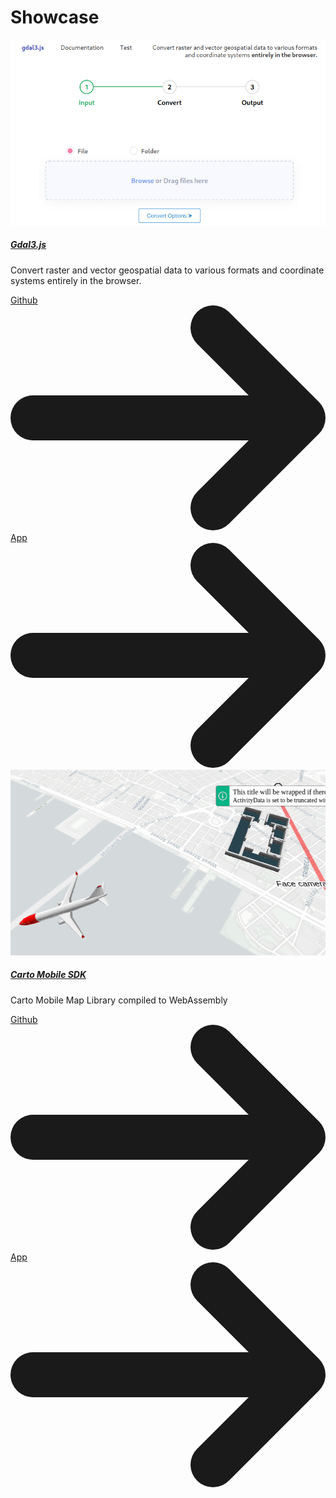 # Showcase

<div class="flex gap-8">
    <div class="flex-1 min-w-[18rem] max-w-sm bg-white border border-gray-200 rounded-lg shadow dark:bg-gray-800 dark:border-gray-700">
        <a href="https://gdal3.js.org/" target="_blank">
            <img class="rounded-t-lg" src="/img/gdal3js.png" alt="" />
        </a>
        <div class="p-5">
            <a href="https://gdal3.js.org/" class="no-underline" target="_blank">
                <h5 class="mb-2 text-2xl font-bold tracking-tight text-gray-900 dark:text-white">Gdal3.js</h5>
            </a>
            <p class="mb-3 font-normal text-gray-700 dark:text-gray-400 h-24">Convert raster and vector geospatial data to various formats and coordinate systems entirely in the browser.</p>
            <a href="https://github.com/bugra9/gdal3.js" target="_blank" class="no-underline hover:no-underline inline-flex items-center px-3 py-2 text-sm font-medium text-center text-white bg-blue-700 rounded-lg hover:bg-blue-800 focus:ring-4 focus:outline-none focus:ring-blue-300 dark:bg-blue-600 dark:hover:bg-blue-700 dark:focus:ring-blue-800">
                <span>Github</span>
                <svg class="rtl:rotate-180 w-3.5 h-3.5 ms-2" aria-hidden="true" xmlns="http://www.w3.org/2000/svg" fill="none" viewBox="0 0 14 10">
                    <path stroke="currentColor" stroke-linecap="round" stroke-linejoin="round" stroke-width="2" d="M1 5h12m0 0L9 1m4 4L9 9"/>
                </svg>
            </a>
            <a href="https://gdal3.js.org/" target="_blank" class="no-underline hover:no-underline inline-flex items-center px-3 py-2 text-sm font-medium text-center text-white bg-green-700 rounded-lg hover:bg-green-800 focus:ring-4 focus:outline-none focus:ring-green-300 dark:bg-green-600 dark:hover:bg-green-700 dark:focus:ring-green-800 ml-5">
                <span>App</span>
                <svg class="rtl:rotate-180 w-3.5 h-3.5 ms-2" aria-hidden="true" xmlns="http://www.w3.org/2000/svg" fill="none" viewBox="0 0 14 10">
                    <path stroke="currentColor" stroke-linecap="round" stroke-linejoin="round" stroke-width="2" d="M1 5h12m0 0L9 1m4 4L9 9"/>
                </svg>
            </a>
        </div>
    </div>
    <div class="flex-1 min-w-[18rem] max-w-sm bg-white border border-gray-200 rounded-lg shadow dark:bg-gray-800 dark:border-gray-700">
        <a href="https://mobile-sdk-web.netlify.app/" target="_blank">
            <img class="rounded-t-lg" src="/img/carto-mobile-sdk-webassembly.png" alt="" />
        </a>
        <div class="p-5">
            <a href="https://mobile-sdk-web.netlify.app/" class="no-underline" target="_blank">
                <h5 class="mb-2 text-2xl font-bold tracking-tight text-gray-900 dark:text-white">Carto Mobile SDK</h5>
            </a>
            <p class="mb-3 font-normal text-gray-700 dark:text-gray-400 h-24">Carto Mobile Map Library compiled to WebAssembly</p>
            <a href="https://github.com/CartoDB/mobile-sdk/issues/510" target="_blank" class="no-underline hover:no-underline inline-flex items-center px-3 py-2 text-sm font-medium text-center text-white bg-blue-700 rounded-lg hover:bg-blue-800 focus:ring-4 focus:outline-none focus:ring-blue-300 dark:bg-blue-600 dark:hover:bg-blue-700 dark:focus:ring-blue-800">
                <span>Github</span>
                <svg class="rtl:rotate-180 w-3.5 h-3.5 ms-2" aria-hidden="true" xmlns="http://www.w3.org/2000/svg" fill="none" viewBox="0 0 14 10">
                    <path stroke="currentColor" stroke-linecap="round" stroke-linejoin="round" stroke-width="2" d="M1 5h12m0 0L9 1m4 4L9 9"/>
                </svg>
            </a>
            <a href="https://mobile-sdk-web.netlify.app/" target="_blank" class="no-underline hover:no-underline inline-flex items-center px-3 py-2 text-sm font-medium text-center text-white bg-green-700 rounded-lg hover:bg-green-800 focus:ring-4 focus:outline-none focus:ring-green-300 dark:bg-green-600 dark:hover:bg-green-700 dark:focus:ring-green-800 ml-5">
                <span>App</span>
                <svg class="rtl:rotate-180 w-3.5 h-3.5 ms-2" aria-hidden="true" xmlns="http://www.w3.org/2000/svg" fill="none" viewBox="0 0 14 10">
                    <path stroke="currentColor" stroke-linecap="round" stroke-linejoin="round" stroke-width="2" d="M1 5h12m0 0L9 1m4 4L9 9"/>
                </svg>
            </a>
        </div>
    </div>
</div>

